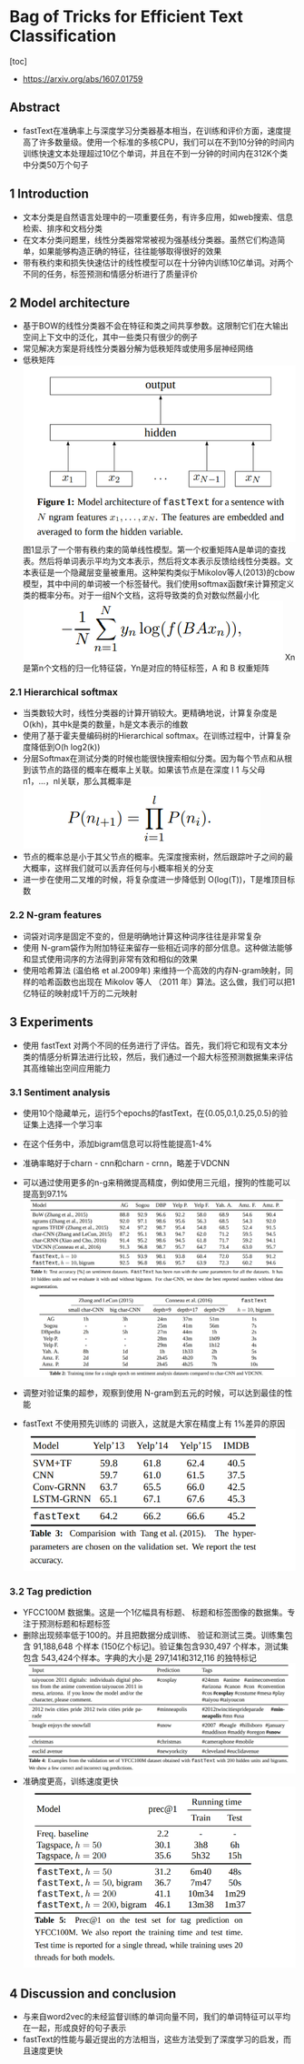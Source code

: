 # Bag of Tricks for Efficient Text Classification
[toc]

- https://arxiv.org/abs/1607.01759
## Abstract
- fastText在准确率上与深度学习分类器基本相当，在训练和评价方面，速度提高了许多数量级。使用一个标准的多核CPU，我们可以在不到10分钟的时间内训练快速文本处理超过10亿个单词，并且在不到一分钟的时间内在312K个类中分类50万个句子

## 1 Introduction
- 文本分类是自然语言处理中的一项重要任务，有许多应用，如web搜索、信息检索、排序和文档分类
- 在文本分类问题里，线性分类器常常被视为强基线分类器。虽然它们构造简单，如果能够构造正确的特征，往往能够取得很好的效果
- 带有秩约束和损失快速估计的线性模型可以在十分钟内训练10亿单词。对两个不同的任务，标签预测和情感分析进行了质量评价

## 2 Model architecture
- 基于BOW的线性分类器不会在特征和类之间共享参数。这限制它们在大输出空间上下文中的泛化，其中一些类只有很少的例子
- 常见解决方案是将线性分类器分解为低秩矩阵或使用多层神经网络
- 低秩矩阵
![](../../images/d0001/041901371130112.png)
图1显示了一个带有秩约束的简单线性模型。第一个权重矩阵A是单词的查找表。然后将单词表示平均为文本表示，然后将文本表示反馈给线性分类器。文本表征是一个隐藏层变量被重用。这种架构类似于Mikolov等人(2013)的cbow模型，其中中间的单词被一个标签替代。我们使用softmax函数f来计算预定义类的概率分布。对于一组N个文档，这将导致类的负对数似然最小化
![](../../images/d0001/261901401130112.png)
Xn 是第n个文档的归一化特征袋，Yn是对应的特征标签，A 和 B 权重矩阵

### 2.1 Hierarchical softmax
- 当类数较大时，线性分类器的计算开销较大。更精确地说，计算复杂度是O(kh)，其中k是类的数量，h是文本表示的维数
- 使用了基于霍夫曼编码树的Hierarchical softmax。在训练过程中，计算复杂度降低到O(h log2(k))
- 分层Softmax在测试分类的时候也能很快搜索相似分类。因为每个节点和从根到该节点的路径的概率在概率上关联。如果该节点是在深度 l 1 与父母 n1，...，nl关联，那么其概率是
![](../../images/d0001/401901451130112.png)
- 节点的概率总是小于其父节点的概率。先深度搜索树，然后跟踪叶子之间的最大概率，这样我们就可以丢弃任何与小概率相关的分支
- 进一步在使用二叉堆的时候，将复杂度进一步降低到 O(log(T))，T是堆顶目标数

### 2.2 N-gram features
- 词袋对词序是固定不变的，但是明确地计算这种词序往往是非常复杂
- 使用 N-gram袋作为附加特征来留存一些相近词序的部分信息。这种做法能够和显式使用词序的方法得到非常有效和相似的效果
- 使用哈希算法 (温伯格 et al.2009年) 来维持一个高效的内存N-gram映射，同样的哈希函数也出现在 Mikolov 等人 （2011 年）算法。这么做，我们可以把1亿特征的映射成1千万的二元映射

## 3 Experiments
- 使用 fastText 对两个不同的任务进行了评估。首先，我们将它和现有文本分类的情感分析算法进行比较，然后，我们通过一个超大标签预测数据集来评估其高维输出空间应用能力

### 3.1 Sentiment analysis
- 使用10个隐藏单元，运行5个epochs的fastText，在{0.05,0.1,0.25,0.5}的验证集上选择一个学习率
- 在这个任务中，添加bigram信息可以将性能提高1-4%
- 准确率略好于charn - cnn和charn - crnn，略差于VDCNN
- 可以通过使用更多的n-g来稍微提高精度，例如使用三元组，搜狗的性能可以提高到97.1%
![](../../images/d0001/271901561330112.png)

- 调整对验证集的超参，观察到使用 N-gram到五元的时候，可以达到最佳的性能
- fastText 不使用预先训练的 词嵌入，这就是大家在精度上有 1%差异的原因
![](../../images/d0001/301901551330112.png)

### 3.2 Tag prediction
- YFCC100M 数据集。这是一个1亿幅具有标题、 标题和标签图像的数据集。专注于预测标题和标题标签
- 删除出现频率低于100的。并且把数据分成训练、 验证和测试三类。训练集包含 91,188,648 个样本 (150亿个标记)。验证集包含930,497 个样本，测试集包含 543,424个样本。字典的大小是 297,141和312,116 的独特标记
![](../../images/d0001/371901531330112.png)
- 准确度更高，训练速度更快
![](../../images/d0001/461901591130112.png)

## 4 Discussion and conclusion
- 与来自word2vec的未经监督训练的单词向量不同，我们的单词特征可以平均在一起，形成良好的句子表示
- fastText的性能与最近提出的方法相当，这些方法受到了深度学习的启发，而且速度更快

